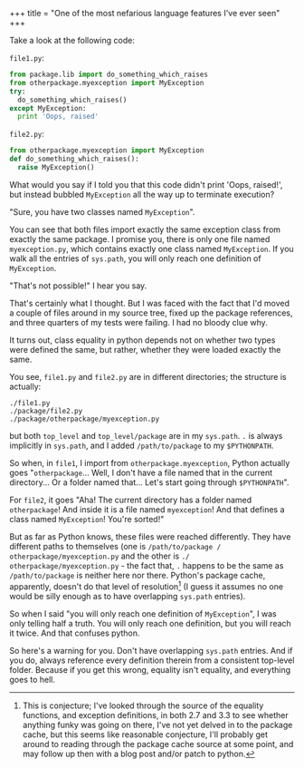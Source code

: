 +++
title = "One of the most nefarious language features I've ever seen"
+++

Take a look at the following code:

`file1.py`:
```python
from package.lib import do_something_which_raises
from otherpackage.myexception import MyException
try:
  do_something_which_raises()
except MyException:
  print 'Oops, raised'
```

`file2.py`:
```python
from otherpackage.myexception import MyException
def do_something_which_raises():
  raise MyException()
```

What would you say if I told you that this code didn't print 'Oops, raised!', but instead bubbled `MyException` all the way up to terminate execution?

"Sure, you have two classes named `MyException`".

You can see that both files import exactly the same exception class from exactly the same package. I promise you, there is only one file named `myexception.py`, which contains exactly one class named `MyException`. If you walk all the entries of `sys.path`, you will only reach one definition of `MyException`.

"That's not possible!" I hear you say.

That's certainly what I thought. But I was faced with the fact that I'd moved a couple of files around in my source tree, fixed up the package references, and three quarters of my tests were failing. I had no bloody clue why.

It turns out, class equality in python depends not on whether two types were defined the same, but rather, whether they were loaded exactly the same.

You see, `file1.py` and `file2.py` are in different directories; the structure is actually:

```
./file1.py
./package/file2.py
./package/otherpackage/myexception.py
```

but both `top_level` and `top_level/package` are in my `sys.path`. `.` is always implicitly in `sys.path`, and I added `/path/to/package` to my `$PYTHONPATH`.

So when, in `file1`, I import from `otherpackage.myexception`, Python actually goes "`otherpackage`... Well, I don't have a file named that in the current directory... Or a folder named that... Let's start going through `$PYTHONPATH`".

For `file2`, it goes "Aha! The current directory has a folder named `otherpackage`! And inside it is a file named `myexception`! And that defines a class named `MyException`! You're sorted!"

But as far as Python knows, these files were reached differently. They have different paths to themselves (one is `/path/to/package / otherpackage/myexception.py` and the other is `./ otherpackage/myexception.py` - the fact that, `.` happens to be the same as `/path/to/package` is neither here nor there. Python's package cache, apparently, doesn't do that level of resolution[^1] (I guess it assumes no one would be silly enough as to have overlapping `sys.path` entries).

So when I said "you will only reach one definition of `MyException`", I was only telling half a truth. You will only reach one definition, but you will reach it twice. And that confuses python.

So here's a warning for you. Don't have overlapping `sys.path` entries. And if you do, always reference every definition therein from a consistent top-level folder. Because if you get this wrong, equality isn't equality, and everything goes to hell.



[^1]: This is conjecture; I've looked through the source of the equality functions, and exception definitions, in both 2.7 and 3.3 to see whether anything funky was going on there, I've not yet delved in to the package cache, but this seems like reasonable conjecture, I'll probably get around to reading through the package cache source at some point, and may follow up then with a blog post and/or patch to python.
